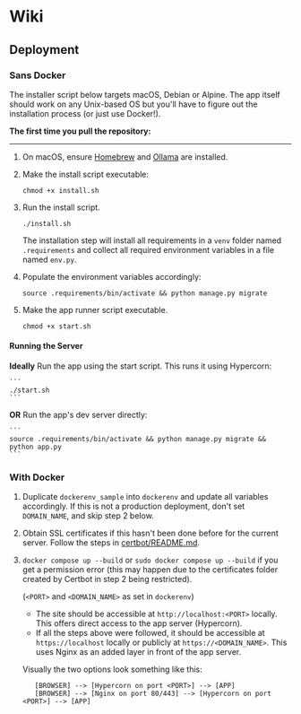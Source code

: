 # Wiki

## Deployment

### Sans Docker

The installer script below targets macOS, Debian or Alpine. The app itself should work on any Unix-based OS but you'll have to figure out the installation process (or just use Docker!).

**The first time you pull the repository:**

---

1. On macOS, ensure [Homebrew](https://brew.sh/) and [Ollama](https://ollama.com/download) are installed.

2. Make the install script executable:

   ```
   chmod +x install.sh
   ```

3. Run the install script.

   ```
   ./install.sh
   ```

   The installation step will install all requirements in a `venv` folder named `.requirements` and collect all required
   environment variables in a file named `env.py`.

4. Populate the environment variables accordingly:

   ```
   source .requirements/bin/activate && python manage.py migrate
   ```

5. Make the app runner script executable.

   ```
   chmod +x start.sh
   ```

#### Running the Server

**Ideally** Run the app using the start script. This runs it using Hypercorn:

    ```
    ./start.sh
    ```

**OR** Run the app's dev server directly:

    ```
    source .requirements/bin/activate && python manage.py migrate && python app.py
    ```

### With Docker

1. Duplicate `dockerenv_sample` into `dockerenv` and update all variables accordingly. If this is not a production deployment, don't set `DOMAIN_NAME`, and skip step 2 below.
2. Obtain SSL certificates if this hasn't been done before for the current server. Follow the steps in [certbot/README.md](certbot/README.md).
3. `docker compose up --build` or `sudo docker compose up --build` if you get a permission error (this may happen due to the certificates folder created by Certbot in step 2 being restricted).

   (`<PORT>` and `<DOMAIN_NAME>` as set in `dockerenv`)

   - The site should be accessible at `http://localhost:<PORT>` locally. This offers direct access to the app server (Hypercorn).
   - If all the steps above were followed, it should be accessible at `https://localhost` locally or publicly at `https://<DOMAIN_NAME>`. This uses Nginx as an added layer in front of the app server.

   Visually the two options look something like this:

   ```
      [BROWSER] --> [Hypercorn on port <PORT>] --> [APP]
      [BROWSER] --> [Nginx on port 80/443] --> [Hypercorn on port <PORT>] --> [APP]
   ```
